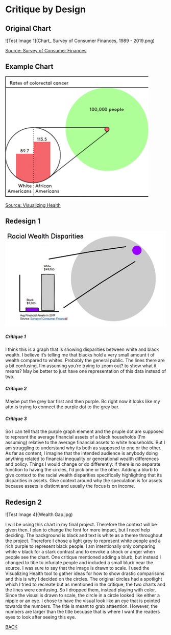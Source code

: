 # Critique by Design

## Original Chart

![Test Image 1](Chart_ Survey of Consumer Finances, 1989 - 2019.png)

[Source: Survey of Consumer Finances](https://www.federalreserve.gov/econres/scf/dataviz/scf/chart/#range:1989,2019;series:Financial_Assets;demographic:racecl4;population:1,2;units:median)



## Example Chart

![Test Image 2](Example.png)

[Source: Visualizing Health](http://www.vizhealth.org/gallery/assets/44/)



## Redesign 1
![Test Image 3](Redesign1.jfif)


##### Critique 1
   I think this is a graph that is showing disparities between white and black wealth. I believe it’s telling me that blacks hold a very small amount t of wealth compared to whites. Probably the general public. The lines there are a bit confusing. I’m assuming you’re trying to zoom out?   to show what it means? May be better to just have one representation of this data instead of two.
##### Critique 2
   Maybe put the grey bar first and then purple. Bc right now it looks like my attn is trying to connect the purple dot to the grey bar. 
##### Critique 3
   So I can tell that the purple graph element and the pruple dot are supposed to represnt the average financial assets of a black households (I'm assuming) relative to the average financial assets to white households. But I am struggling to understand why its both as supposed to one or the other. As far as content, I imagine that the intended audience is anybody doing anything related to financial inequality or generational wealth differences and policy. Things I would change or do differently: if there is no separate function to having the circles, I'd pick one or the other. Adding a blurb to give context to the racial wealth disparities specifically highlighting that its disparities in assets. Give context around why the speculation is for assets because assets is disticnt and usually the focus is on income. 
 
 ## Redesign 2
 
 ![Test Image 4](Wealth Gap.jpg)
 
 
 I will be using this chart in my final project. Therefore the context will be given then. I plan to change the font for more impact, but I need help deciding. The background is black and text is white as a theme throughout the project. Therefore I chose a light grey to represent white people and a rich purple to represent black people. I am intentionally only comparing white v black for a stark contrast and to envoke a shock or anger when people see the chart. One critique mentioned adding a blurb, but instead I changed to title to infuriate people and included a small blurb near the source. I was sure to say that the image is drawn to scale. I used the Visualizing Health tool to gather ideas for how to show drastic comparisons and this is why I decided on the circles. The original circles had a spotlight which I tried to recreate but as mentioned in the critique, the two charts and the lines were confusing. So I dropped them, instead playing with color. Since the visual is drawn to scale, the circle in a circle looked like either a nipple or an eye. I chose to have the visual look like an eye that is pointed towards the numbers. The title is meant to grab attaention. However, the numbers are larger than the title becuase that is where I want the readers eyes to look after seeing this eye. 
    


[BACK](/README.md)
